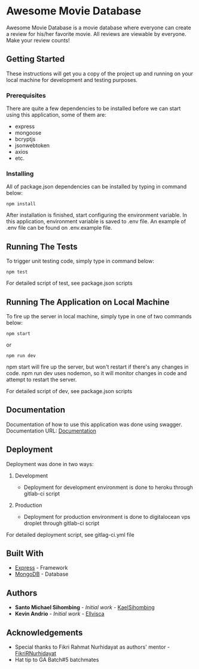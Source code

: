 # Awesome Movie Database

Awesome Movie Database is a movie database where everyone can create a review for his/her favorite movie.
All reviews are viewable by everyone. Make your review counts!

## Getting Started

These instructions will get you a copy of the project up and running on your local machine for development and testing purposes.

### Prerequisites
There are quite a few dependencies to be installed before we can start using this application, some of them are:
- express
- mongoose
- bcryptjs
- jsonwebtoken
- axios
- etc.

### Installing
All of package.json dependencies can be installed by typing in command below:
```
npm install
```
After installation is finished, start configuring the environment variable.
In this application, environment variable is saved to .env file. An example of .env file can be found on .env.example file.

## Running The Tests

To trigger unit testing code, simply type in command below:
```
npm test
```

For detailed script of test, see package.json scripts

## Running The Application on Local Machine

To fire up the server in local machine, simply type in one of two commands below:
```
npm start
```
or
```
npm run dev
```
npm start will fire up the server, but won't restart if there's any changes in code.
npm run dev uses nodemon, so it will monitor changes in code and attempt to restart the server.

For detailed script of dev, see package.json scripts

## Documentation

Documentation of how to use this application was done using swagger.
Documentation URL: [Documentation](https://awesome-movie-data.herokuapp.com/documentation/)

## Deployment

Deployment was done in two ways:
1. Development
    - Deployment for development environment is done to heroku through gitlab-ci script

2. Production
    - Deployment for production environment is done to digitalocean vps droplet through gitlab-ci script

For detailed deployment script, see gitlag-ci.yml file

## Built With

* [Express](https://expressjs.com/) - Framework
* [MongoDB](https://www.mongodb.com/) - Database

## Authors

* **Santo Michael Sihombing** - *Initial work* - [KaelSihombing](https://gitlab.com/kaelsihombing)
* **Kevin Andrio** - *Initial work* - [Ellvisca](https://gitlab.com/ellvisca)

## Acknowledgements

* Special thanks to Fikri Rahmat Nurhidayat as authors' mentor - [FikriRNurhidayat](https://gitlab.com/FikriRNurhidayat)
* Hat tip to GA Batch#5 batchmates
